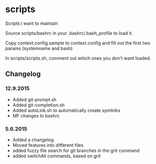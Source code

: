 # scripts
Scripts i want to maintain

Source scripts/bashrc in your .bashrc/.bash_profile to load it.

Copy context.config.sample to context.config and fill out the first two params (systemname and bash)

In scripts/scripts.sh, comment out which ones you don't want loaded.

## Changelog
### 12.9.2015
- Added git-prompt.sh
- Added git-completion.sh
- Added autoLink.sh to automatically create symlinks
- MF changes to bashrc
### 5.6.2015
- Added a changelog
- Moved features into different files
- added fuzzy file search for git branches in the grit command
- added switchAll commands, based on grit
